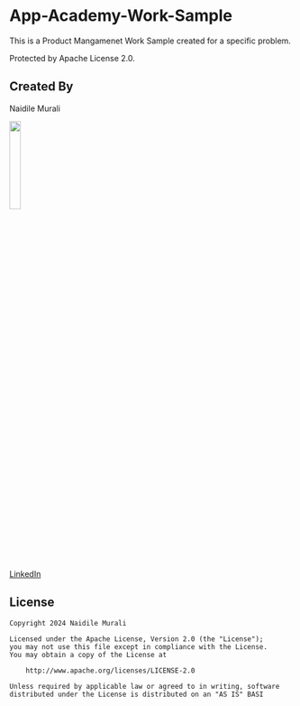 # App-Academy-Work-Sample

This is a Product Mangamenet Work Sample created for a specific problem.

Protected by Apache License 2.0.

## Created By

Naidile Murali

<img src="https://github.com/Naidile.png" width="20%">

[LinkedIn](www.linkedin.com/in/naidile)

## License

    Copyright 2024 Naidile Murali

    Licensed under the Apache License, Version 2.0 (the "License");
    you may not use this file except in compliance with the License.
    You may obtain a copy of the License at

        http://www.apache.org/licenses/LICENSE-2.0

    Unless required by applicable law or agreed to in writing, software
    distributed under the License is distributed on an "AS IS" BASI
